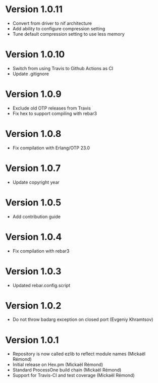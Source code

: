 # Version 1.0.11

* Convert from driver to nif architecture
* Add ability to configure compression setting
* Tune default compression setting to use less memory

# Version 1.0.10

* Switch from using Travis to Github Actions as CI
* Update .gitignore

# Version 1.0.9

* Exclude old OTP releases from Travis
* Fix hex to support compiling with rebar3

# Version 1.0.8

* Fix compilation with Erlang/OTP 23.0

# Version 1.0.7

* Update copyright year

# Version 1.0.5

* Add contribution guide

# Version 1.0.4

* Fix compilation with rebar3

# Version 1.0.3

* Updated rebar.config.script

# Version 1.0.2

* Do not throw badarg exception on closed port (Evgeniy Khramtsov)

# Version 1.0.1

* Repository is now called ezlib to reflect module names (Mickaël Rémond)
* Initial release on Hex.pm (Mickaël Rémond)
* Standard ProcessOne build chain (Mickaël Rémond)
* Support for Travis-CI and test coverage (Mickaël Rémond)
